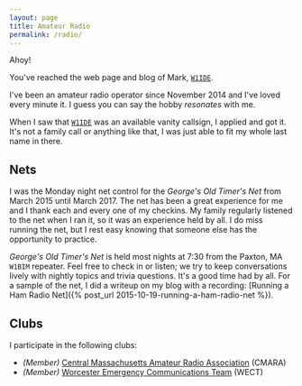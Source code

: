 ```yaml
---
layout: page
title: Amateur Radio
permalink: /radio/
---
```


Ahoy!

You've reached the web page and blog of Mark, [`W1IDE`](http://wireless2.fcc.gov/UlsApp/UlsSearch/license.jsp?licKey=3653670).

I've been an amateur radio operator since November 2014 and I've loved every minute it. I guess you can say the hobby *resonates* with me.

When I saw that [`W1IDE`](http://wireless2.fcc.gov/UlsApp/UlsSearch/license.jsp?licKey=3653670) was an available vanity callsign, I applied and got it. It's not a family call or anything like that, I was just able to fit my whole last name in there.

## Nets

I was the Monday night net control for the *George's Old Timer's Net* from March 2015 until March 2017. The net has been a great experience for me and I thank each and every one of my checkins. My family regularly listened to the net when I ran it, so it was an experience held by all. I do miss running the net, but I rest easy knowing that someone else has the opportunity to practice.

*George's Old Timer's Net* is held most nights at 7:30 from the Paxton, MA `W1BIM` repeater. Feel free to check in or listen; we try to keep conversations lively with nightly topics and trivia questions. It's a good time had by all. For a sample of the net, I did a writeup on my blog with a recording: [Running a Ham Radio Net]({% post_url 2015-10-19-running-a-ham-radio-net %}).

## Clubs

I participate in the following clubs:

- *(Member)* [Central Massachusetts Amateur Radio Association](https://www.cmara.org) (CMARA)
- *(Member)* [Worcester Emergency Communications Team](http://www.wect.org/) (WECT)
